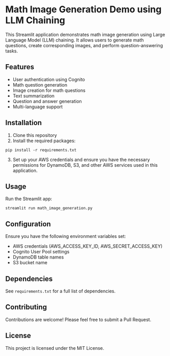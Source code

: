 # Math Image Generation Demo using LLM Chaining

This Streamlit application demonstrates math image generation using Large Language Model (LLM) chaining. It allows users to generate math questions, create corresponding images, and perform question-answering tasks.

## Features

- User authentication using Cognito
- Math question generation
- Image creation for math questions
- Text summarization
- Question and answer generation
- Multi-language support

## Installation

1. Clone this repository
2. Install the required packages:

```
pip install -r requirements.txt
```

3. Set up your AWS credentials and ensure you have the necessary permissions for DynamoDB, S3, and other AWS services used in this application.

## Usage

Run the Streamlit app:

```
streamlit run math_image_generation.py
```

## Configuration

Ensure you have the following environment variables set:

- AWS credentials (AWS_ACCESS_KEY_ID, AWS_SECRET_ACCESS_KEY)
- Cognito User Pool settings
- DynamoDB table names
- S3 bucket name

## Dependencies

See `requirements.txt` for a full list of dependencies.

## Contributing

Contributions are welcome! Please feel free to submit a Pull Request.

## License

This project is licensed under the MIT License.
